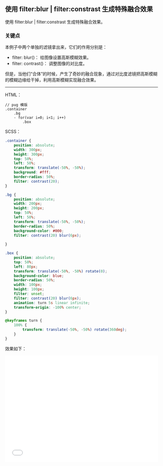 ## 使用 filter:blur | filter:constrast 生成特殊融合效果

使用 filter:blur | filter:constrast 生成特殊融合效果。

### 关键点 

本例子中两个单独的滤镜拿出来，它们的作用分别是：

+ filter: blur()： 给图像设置高斯模糊效果。
+ filter: contrast()： 调整图像的对比度。

但是，当他们“合体”的时候，产生了奇妙的融合现象，通过对比度滤镜把高斯模糊的模糊边缘给干掉，利用高斯模糊实现融合效果。

----

HTML：

```pug
// pug 模版
.container
    .bg
    - for(var i=0; i<1; i++)
        .box
```

SCSS：
```scss
.container {
    position: absolute;
    width: 300px;
    height: 300px;
    top: 50%;
    left: 50%;
    transform: translate(-50%, -50%);
    background: #fff;
    border-radius: 50%;
    filter: contrast(20);
}

.bg {
    position: absolute;
    width: 200px;
    height: 200px;
    top: 50%;
    left: 50%;
    transform: translate(-50%, -50%);
    border-radius: 50%;
    background-color: #000;
    filter: contrast(20) blur(6px);
    
}

.box {
    position: absolute;
    top: 50%;
    left: 80px;
    transform: translate(-50%, -50%) rotate(0);
    background-color: blue;
    border-radius: 50%;
    width: 100px;
    height: 100px;
    filter: unset;
    filter: contrast(20) blur(6px);
    animation: turn 5s linear infinite;
    transform-origin: -100% center;
}

@keyframes turn {
    100% {
        transform: translate(-50%, -50%) rotate(360deg);
    }
}
```

效果如下：

<iframe height='350' scrolling='no' title='blur && constrast' src='//codepen.io/Chokcoco/embed/pPdQGj/?height=265&theme-id=0&default-tab=result' frameborder='no' allowtransparency='true' allowfullscreen='true' style='width: 100%;'>See the Pen <a href='https://codepen.io/Chokcoco/pen/pPdQGj/'>blur && constrast</a> by Chokcoco (<a href='https://codepen.io/Chokcoco'>@Chokcoco</a>) on <a href='https://codepen.io'>CodePen</a>.
</iframe>